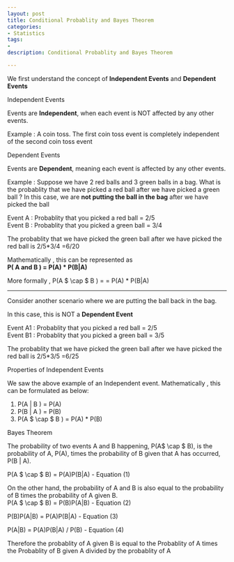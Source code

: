 ```yaml
---
layout: post
title: Conditional Probablity and Bayes Theorem
categories: 
- Statistics
tags:
- 
description: Conditional Probablity and Bayes Theorem

---   
```


We first understand the concept of **Independent Events** and **Dependent Events** 

<div class="alert alert-success" role="alert">
 Independent Events
</div>   

Events are **Independent**, when each event is NOT affected by any other events.           

Example : A coin toss. The first coin toss event is completely independent of the second coin toss event

<div class="alert alert-success" role="alert">
 Dependent Events
</div>   

Events are **Dependent**, meaning each event is affected by any other events.           

Example : Suppose we have 2 red balls and 3 green balls in a bag. What is the probablity that we have picked a red ball after we have picked a green ball ? In this case, we are **not putting the ball in the bag** after we have picked the ball

Event A : Probablity that you picked a red ball = 2/5   
Event B : Probablity that you picked a green ball = 3/4    

The probablity that we have picked the green ball after we have picked the red ball is 2/5*3/4 =6/20

Mathematically , this can be represented as          
**P( A and B ) = P(A) * P(B|A)**

More formally , P(A $ \cap $ B ) = = P(A) * P(B|A)

<hr/>

Consider another scenario where we are putting the ball back in the bag.

In this case, this is NOT a **Dependent Event**

Event A1 : Probablity that you picked a red ball = 2/5   
Event B1 : Probablity that you picked a green ball = 3/5   

The probablity that we have picked the green ball after we have picked the red ball is 2/5*3/5 =6/25

<div class="alert alert-success" role="alert">
 Properties of Independent Events
</div>  

We saw the above example of an Independent event. Mathematically , this can be formulated as below:       
1. P(A \| B ) = P(A)      
2. P(B \| A ) = P(B)      
1. P(A $ \cap $ B ) = P(A) * P(B)     

<div class="alert alert-success" role="alert">
 Bayes Theorem
</div>   

The probability of two events A and B happening, P(A$ \cap $ B), is the probability of A, P(A), times the probability of B given that A has occurred, P(B \| A).             

P(A $ \cap $ B) = P(A)P(B\|A) - Equation (1)     

On the other hand, the probability of A and B is also equal to the probability of B times the probability of A given B.    
P(A $ \cap $ B) = P(B)P(A\|B) - Equation (2)      

P(B)P(A\|B) = P(A)P(B\|A)  - Equation (3)      

P(A\|B) = P(A)P(B\|A) / P(B) - Equation (4)      

Therefore the probablity of A given B  is equal to the Probablity of A times the Probablity of B given A divided by the probablity of A       


